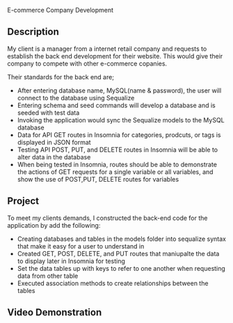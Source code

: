 E-commerce Company Development

## Description
My client is a manager from a internet retail company and requests to establish the back end development for their website.
This would give their company to compete with other e-commerce copanies.

Their standards for the back end are;
  * After entering database name, MySQL(name & password), the user will connect to the database using Sequalize
  * Entering schema and seed commands will develop a database and is seeded with test data
  * Invoking the application would sync the Sequalize models to the MySQL database
  * Data for API GET routes in Insomnia for categories, prodcuts, or tags is displayed in JSON format
  * Testing API POST, PUT, and DELETE routes in Insomnia will be able to alter data in the database
  * When being tested in Insomnia, routes should be able to demonstrate the actions of GET requests for a single variable or all variables, and show the use of POST,PUT, DELETE routes for variables

## Project
To meet my clients demands, I constructed the back-end code for the application by add the following:
 * Creating databases and tables in the models folder into sequalize syntax that make it easy for a user to understand in
 * Created GET, POST, DELETE, and PUT routes that maniupalte the data to display later in Insomnia for testing
 * Set the data tables up with keys to refer to one another when requesting data from other table
 * Executed association methods to create relationships between the tables
## Video Demonstration

